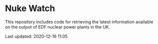 # Nuke Watch

This repository includes code for retrieving the latest information available on the output of EDF nuclear power plants in the UK.

Last updated: 2020-12-16 11:05